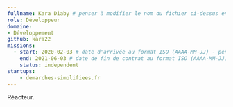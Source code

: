 ```yaml
---
fullname: Kara Diaby # penser à modifier le nom du fichier ci-dessus en prenom.nom.md !
role: Développeur 
domaine:
- Développement
github: kara22
missions: 
  - start: 2020-02-03 # date d'arrivée au format ISO (AAAA-MM-JJ) - pense à bien garder les '' !
    end: 2021-06-03 # date de fin de contrat au format ISO (AAAA-MM-JJ) - pense à bien garder les '' !
    status: independent
startups:
    - demarches-simplifiees.fr
---
```


Réacteur.

